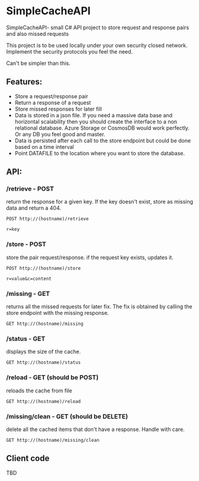 # SimpleCacheAPI
SimpleCacheAPI- small C# API project to store request and response pairs and also missed requests

This project is to be used locally under your own security closed network.
Implement the security protocols you feel the need.

Can't be simpler than this.

## Features:
- Store a request/response pair
- Return a response of a request
- Store missed responses for later fill
- Data is stored in a json file. If you need a massive data base and horizontal scalability then you should create the interface to a non relational database. Azure Storage or CosmosDB would work perfectly. Or any DB you feel good and master.
- Data is persisted after each call to the store endpoint but could be done based on a time interval
- Point DATAFILE to the location where you want to store the database.

## API:

### /retrieve - POST

return the response for a given key. If the key doesn't exist, store as missing data and return a 404.

``` 
POST http://(hostname)/retrieve

r=key
```

### /store - POST

store the pair request/response. if the request key exists, updates it.

``` 
POST http://(hostname)/store

r=value&c=content
```

### /missing - GET

returns all the missed requests for later fix. The fix is obtained by calling the store endpoint with the missing response.

``` 
GET http://(hostname)/missing
```

### /status - GET

displays the size of the cache.

``` 
GET http://(hostname)/status
```

### /reload - GET (should be POST)

reloads the cache from file

``` 
GET http://(hostname)/reload
```

### /missing/clean - GET (should be DELETE)

delete all the cached items that don't have a response. Handle with care.

``` 
GET http://(hostname)/missing/clean
```


## Client code

TBD
